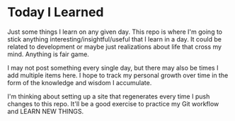 # Today I Learned
Just some things I learn on any given day.
This repo is where I'm going to stick anything interesting/insightful/useful that I learn in a day. It could be related to development or maybe just realizations about life that cross my mind. Anything is fair game.

I may not post something every single day, but there may also be times I add multiple items here. I hope to track my personal growth over time in the form of the knowledge and wisdom I accumulate.

I'm thinking about setting up a site that regenerates every time I push changes to this repo. It'll be a good exercise to practice my Git workflow and LEARN NEW THINGS.
